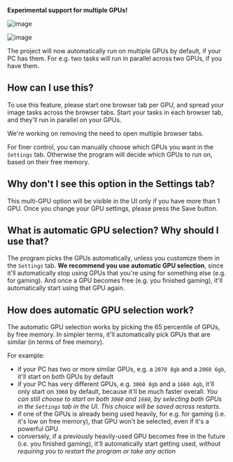 **Experimental support for multiple GPUs!**

![image](https://user-images.githubusercontent.com/844287/202389537-3114474a-a850-49c7-800d-8db891e93fd9.png)

![image](https://user-images.githubusercontent.com/844287/202389573-8406ef69-0f58-402c-a6b2-2fbc135c0c89.png)

The project will now automatically run on multiple GPUs by default, if your PC has them. For e.g. two tasks will run in parallel across two GPUs, if you have them.

## How can I use this?
To use this feature, please start one browser tab per GPU, and spread your image tasks across the browser tabs. Start your tasks in each browser tab, and they'll run in parallel on your GPUs.

We're working on removing the need to open multiple browser tabs.

For finer control, you can manually choose which GPUs you want in the `Settings` tab. Otherwise the program will decide which GPUs to run on, based on their free memory.

## Why don't I see this option in the Settings tab?
This multi-GPU option will be visible in the UI only if you have more than 1 GPU. Once you change your GPU settings, please press the Save button.

## What is automatic GPU selection? Why should I use that?
The program picks the GPUs automatically, unless you customize them in the `Settings` tab. **We recommend you use automatic GPU selection**, since it'll automatically stop using GPUs that you're using for something else (e.g. for gaming). And once a GPU becomes free (e.g. you finished gaming), it'll automatically start using that GPU again.

## How does automatic GPU selection work?
The automatic GPU selection works by picking the 65 percentile of GPUs, by free memory. In simpler terms, it'll automatically pick GPUs that are similar (in terms of free memory).

For example:
- if your PC has two or more similar GPUs, e.g. a `2070 8gb` and a `2060 6gb`, it'll start on both GPUs by default
- if your PC has very different GPUs, e.g. `3060 8gb` and a `1660 4gb`, it'll only start on `3060` by default, because it'll be much faster overall. *You can still choose to start on both `3060` and `1660`, by selecting both GPUs in the `Settings` tab in the UI. This choice will be saved across restarts.*
- if one of the GPUs is already being used heavily, for e.g. for gaming (i.e. it's low on free memory), that GPU won't be selected, even if it's a powerful GPU
- conversely, if a previously heavily-used GPU becomes free in the future (i.e. you finished gaming), it'll automatically start getting used, *without requiring you to restart the program or take any action*